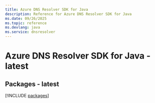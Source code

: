 ```yaml
---
title: Azure DNS Resolver SDK for Java
description: Reference for Azure DNS Resolver SDK for Java
ms.date: 09/26/2025
ms.topic: reference
ms.devlang: java
ms.service: dnsresolver
---
```

# Azure DNS Resolver SDK for Java - latest
## Packages - latest
[!INCLUDE [packages](dns-resolver-index.md)]